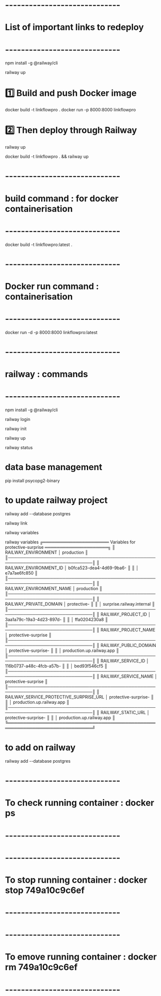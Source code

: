 # -----------------------------
# List of important links to redeploy
# -----------------------------

npm install -g @railway/cli

railway up

# 1️⃣ Build and push Docker image
docker build -t linkflowpro .
docker run -p 8000:8000 linkflowpro

# 2️⃣ Then deploy through Railway
railway up

docker build -t linkflowpro . && railway up









# -----------------------------
# build command : for docker containerisation
# -----------------------------
docker build -t linkflowpro:latest .

# -----------------------------
# Docker run command : containerisation
# -----------------------------

docker run -d -p 8000:8000 linkflowpro:latest

# -----------------------------
# railway : commands
# -----------------------------

npm install -g @railway/cli

railway login

railway init

railway up

railway status

# data base management 
pip install psycopg2-binary

# to update railway  project 
railway add --database postgres


railway link

railway variables

 railway variables
╔══════════════════════ Variables for protective-surprise ═════════════════════╗
║ RAILWAY_ENVIRONMENT                     │ production                         ║
║──────────────────────────────────────────────────────────────────────────────║
║ RAILWAY_ENVIRONMENT_ID                  │ b0fca523-dea4-4d69-9ba6-           ║
║                                         │ e7a7ae6fc850                       ║
║──────────────────────────────────────────────────────────────────────────────║
║ RAILWAY_ENVIRONMENT_NAME                │ production                         ║
║──────────────────────────────────────────────────────────────────────────────║
║ RAILWAY_PRIVATE_DOMAIN                  │ protective-                        ║
║                                         │ surprise.railway.internal          ║
║──────────────────────────────────────────────────────────────────────────────║
║ RAILWAY_PROJECT_ID                      │ 3aa1a79c-19a3-4d23-897d-           ║
║                                         │ ffa0204230a8                       ║
║──────────────────────────────────────────────────────────────────────────────║
║ RAILWAY_PROJECT_NAME                    │ protective-surprise                ║
║──────────────────────────────────────────────────────────────────────────────║
║ RAILWAY_PUBLIC_DOMAIN                   │ protective-surprise-               ║
║                                         │ production.up.railway.app          ║
║──────────────────────────────────────────────────────────────────────────────║
║ RAILWAY_SERVICE_ID                      │ 116b0737-a48c-4fcb-a57b-           ║
║                                         │ bed93f546cf5                       ║
║──────────────────────────────────────────────────────────────────────────────║
║ RAILWAY_SERVICE_NAME                    │ protective-surprise                ║
║──────────────────────────────────────────────────────────────────────────────║
║ RAILWAY_SERVICE_PROTECTIVE_SURPRISE_URL │ protective-surprise-               ║
║                                         │ production.up.railway.app          ║
║──────────────────────────────────────────────────────────────────────────────║
║ RAILWAY_STATIC_URL                      │ protective-surprise-               ║
║                                         │ production.up.railway.app          ║
╚══════════════════════════════════════════════════════════════════════════════╝


# to add on railway
railway add --database postgres







# -----------------------------
# To check running container : docker ps
# -----------------------------
# -----------------------------
# To stop running container : docker stop 749a10c9c6ef
# -----------------------------
# -----------------------------
# To emove running container : docker rm 749a10c9c6ef
# -----------------------------